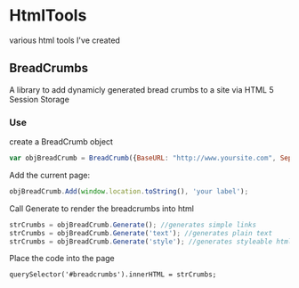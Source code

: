 # HtmlTools #

various html tools I've created


## BreadCrumbs ##

A library to add dynamicly generated bread crumbs to a site via HTML 5 Session Storage

### Use ###

create a BreadCrumb object

```javascript
var objBreadCrumb = BreadCrumb({BaseURL: "http://www.yoursite.com", Separator: "->"});
```

Add the current page:

```javascript
objBreadCrumb.Add(window.location.toString(), 'your label');
```

Call Generate to render the breadcrumbs into html

```javascript
strCrumbs = objBreadCrumb.Generate(); //generates simple links
strCrumbs = objBreadCrumb.Generate('text'); //generates plain text
strCrumbs = objBreadCrumb.Generate('style'); //generates styleable html links where 'crumb-holder' is the class of the span around the link and 'crumb-link' is class of the link itself
```

Place the code into the page

```
querySelector('#breadcrumbs').innerHTML = strCrumbs;
```
